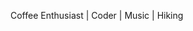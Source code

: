 Coffee Enthusiast | Coder | Music | Hiking
<!---
Joshuakibwage/Joshuakibwage is a ✨ special ✨ repository because its `README.md` (this file) appears on your GitHub profile.
You can click the Preview link to take a look at your changes. 
--->
